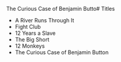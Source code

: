 The Curious Case of Benjamin Butto# Titles

- A River Runs Through It
- Fight Club
- 12 Years a Slave
- The Big Short
- 12 Monkeys
- The Curious Case of Benjamin Button
